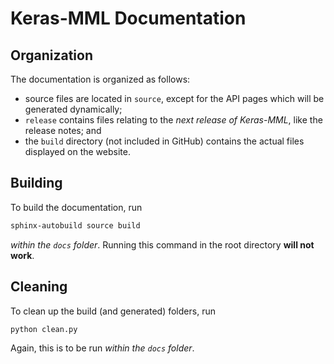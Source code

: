 # Keras-MML Documentation

## Organization

The documentation is organized as follows:

- source files are located in `source`, except for the API pages which will be generated dynamically;
- `release` contains files relating to the *next release of Keras-MML*, like the release notes; and
- the `build` directory (not included in GitHub) contains the actual files displayed on the website.

## Building

To build the documentation, run

```bash
sphinx-autobuild source build
```

*within the `docs` folder*. Running this command in the root directory **will not work**.

## Cleaning

To clean up the build (and generated) folders, run

```bash
python clean.py
```

Again, this is to be run *within the `docs` folder*.
